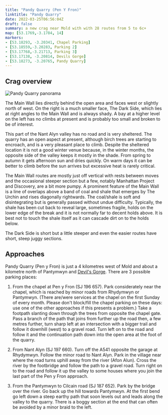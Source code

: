 ```yaml
---
title: "Pandy Quarry (Pen Y Fron)"
linktitle: "Pandy Quarry"
date: 2022-03-25T06:56:04Z
draft: false
summary: a new crag near Mold with with 28 routes from 5 to 6c+
map: [53.1769,-3.1784, 14]
markers:
- [53.18293, -3.20341, Chapel Parking]
- [53.18559,-3.20283, Parking 2]
- [53.17768,-3.21713, Parking 3]
- [53.17138, -3.20814, Devils Gorge]
- [53.18273, -3.20765, Pandy Quarry]
---
```



## Crag overview

![Pandy Quarry panorama](/img/north-wales/border-region/pandy-quarry/pandy-quarry-panorama.jpg)

The Main Wall lies directly behind the open area and faces west or slightly north of west. On the right is a much smaller face, The Dark Side, which lies at right angles to the Main Wall and is always shady. A bay at a higher level on the left has no climbs at present and is probably too small and broken to be of interest. 

This part of the Nant Alyn valley has no road and is very sheltered. The quarry has an open aspect at present, although birch trees are starting to encroach, and is a very pleasant place to climb. Despite the sheltered location it is not a good winter venue because, in the winter months, the opposite side of the valley keeps it mostly in the shade. From spring to autumn it gets afternoon sun and dries quickly. On warm days it can be better to climb before the sun arrives but excessive heat is rarely critical. 

The Main Wall routes are mostly just off vertical with rests between moves and the occasional steeper section but a few, notably Manhattan Project and Discovery, are a bit more pumpy. A prominent feature of the Main Wall is a line of overlaps above a band of coal and shale that emerges by The Urchin and rises diagonally rightwards. The coal/shale is soft and disintegrating but is generally passed without undue difficulty. Typically, the shale has been cut back to reveal large, sometimes fragile, holds on the lower edge of the break and it is not normally far to decent holds above. It is best not to touch the shale itself as it can cascade dirt on to the holds below. 

The Dark Side is short but a little steeper and even the easier routes have short, steep juggy sections. 

## Approaches

Pandy Quarry (Pen y Fron) is just a 4 kilometres west of Mold and about a kilometre north of Pantymwyn and [Devil's Gorge](/north-wales/border-region/devils-gorge/). There are 3 possible parking places:

1. From the chapel at Pen y Fron (SJ 196 657). Park considerately near the chapel, which is reached by minor roads from Rhydymwyn or Pantymwyn. (There are/were services at the chapel on the first Sunday of every month. Please don't block/fill the chapel parking on these days: use one of the other approaches if this presents a problem.) Take a footpath slanting down through the trees from opposite the chapel gate. Pass a branch of the path that joins from further up the road then, a few metres further, turn sharp left at an intersection with a bigger trail and follow it downhill (west) to a gravel road. Turn left on to the road and follow it and the continuation path down into the open area at the foot of the quarry.
 
2. From Nant Alyn (SJ 197 660). Turn off the A541 opposite the garage at Rhydymwyn. Follow the minor road to Nant Alyn.  Park in the village near where the road turns uphill away from the river (Afon Alun). Cross the river by the footbridge and follow the path to a gravel road. Turn right on to the road and follow it up the valley to some houses where you join the last part of the Pen y Fron approach.

3. From the Pantymwyn to Cilcain road (SJ 187 652). Park by the bridge over the river. Go back up the hill towards Pantymwyn. At the first bend go left down a steep earthy path that soon levels out and leads along the valley to the quarry. There is a boggy section at the end that can often be avoided by a minor braid to the left.
